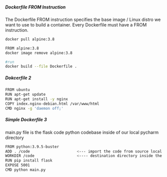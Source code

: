 #####  Dockerfile FROM Instruction
The Dockerfile FROM instruction specifies the base image / Linux distro we want to use to build a container.
Every Dockerfile must have a FROM instruction.

``````sh
docker pull alpine:3.8

FROM alpine:3.8
docker image remove alpine:3.8

#run
docker build --file Dockerfile .
``````
#####   Dokcerfile 2

``````sh
FROM ubuntu
RUN apt-get update
RUN apt-get install -y nginx
COPY index.nginx-debian.html /var/www/html
CMD nginx -g 'daemon off;'
``````

##### Simple Dockerfile 3
main.py file is the flask code python codebase inside of our local pycharm directory
``````sh
FROM python:3.9.5-buster
ADD . /code                     <--- import the code from source local directory into container image destination
WORKDIR /code                   <---- destination directory inside the container image
RUN pip install flask
EXPOSE 5001
CMD python main.py
``````
